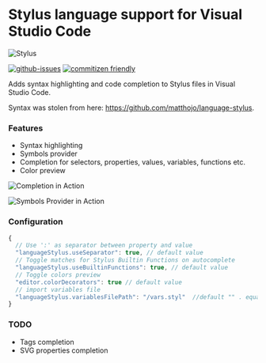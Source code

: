 # Stylus language support for Visual Studio Code

![Stylus](assets/icon.png)

[![github-issues](https://img.shields.io/github/issues/d4rkr00t/language-stylus.svg)](https://github.com/d4rkr00t/language-stylus/issues)
[![commitizen friendly](https://img.shields.io/badge/commitizen-friendly-brightgreen.svg)](http://commitizen.github.io/cz-cl)

Adds syntax highlighting and code completion to Stylus files in Visual Studio Code.

Syntax was stolen from here: https://github.com/matthojo/language-stylus.

### Features

- Syntax highlighting
- Symbols provider
- Completion for selectors, properties, values, variables, functions etc.
- Color preview

![Completion in Action](assets/completion.gif)

![Symbols Provider in Action](assets/symbols.gif)

### Configuration

```js
{
  // Use ':' as separator between property and value
  "languageStylus.useSeparator": true, // default value
  // Toggle matches for Stylus Builtin Functions on autocomplete
  "languageStylus.useBuiltinFunctions": true, // default value
  // Toggle colors preview
  "editor.colorDecorators": true // default value
  // import variables file
  "languageStylus.variablesFilePath": "/vars.styl"  //default "" . equal "${workspacesFolder}/vars.styl"
}
```

### TODO

- Tags completion
- SVG properties completion
